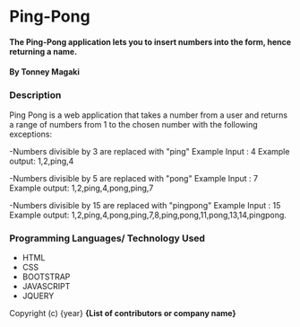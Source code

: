 # Ping-Pong

#### The Ping-Pong application lets you to insert numbers into the form, hence returning a name.

#### By **Tonney Magaki**

### Description
Ping Pong is a web application that takes a number from a user and returns a range of numbers from 1 to the chosen number with the following exceptions:

-Numbers divisible by 3 are replaced with "ping" Example Input : 4 Example output: 1,2,ping,4

-Numbers divisible by 5 are replaced with "pong" Example Input : 7 Example output: 1,2,ping,4,pong,ping,7

-Numbers divisible by 15 are replaced with "pingpong" Example Input : 15 Example output: 1,2,ping,4,pong,ping,7,8,ping,pong,11,pong,13,14,pingpong.

### Programming Languages/ Technology Used
- HTML
- CSS
- BOOTSTRAP
- JAVASCRIPT
- JQUERY

Copyright (c) {year} **{List of contributors or company name}**